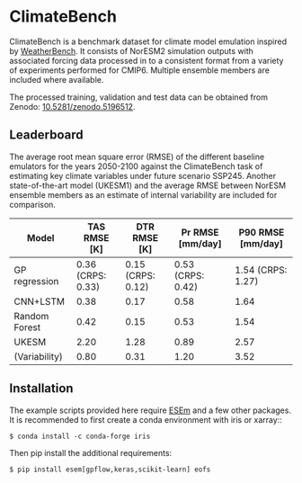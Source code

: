 # ClimateBench

ClimateBench is a benchmark dataset for climate model emulation inspired by [WeatherBench](https://github.com/pangeo-data/WeatherBench). It consists of NorESM2 simulation outputs with associated forcing data processed in to a consistent format from a variety of experiments performed for CMIP6. Multiple ensemble members are included where available. 

The processed training, validation and test data can be obtained from Zenodo: [10.5281/zenodo.5196512](https://doi.org/10.5281/zenodo.5196512).

## Leaderboard

The average root mean square error (RMSE) of the different baseline emulators for the years 2050-2100 against the ClimateBench task of estimating key climate variables under future scenario SSP245. Another state-of-the-art model (UKESM1) and the average RMSE between NorESM ensemble members as an estimate of internal variability are included for comparison.

| Model | TAS RMSE [K] | DTR RMSE [K] | Pr RMSE [mm/day] | P90 RMSE [mm/day] | 
|--------------------|----------------------------------|----------------------------|----------------------|------------------|
| GP regression | 0.36 (CRPS: 0.33) | 0.15 (CRPS: 0.12) | 0.53 (CRPS: 0.42) | 1.54 (CRPS: 1.27) |
| CNN+LSTM | 0.38 | 0.17 | 0.58 | 1.64 |
| Random Forest | 0.42 | 0.15 | 0.53 | 1.54 |
| UKESM | 2.20 | 1.28 | 0.89 | 2.57 |
| (Variability) | 0.80 | 0.31 | 1.20 | 3.52 |


## Installation
The example scripts provided here require [ESEm](https://github.com/duncanwp/ESEm) and a few other packages. It is recommended to first create a conda environment with iris or xarray::

    $ conda install -c conda-forge iris

Then pip install the additional requirements:

    $ pip install esem[gpflow,keras,scikit-learn] eofs

